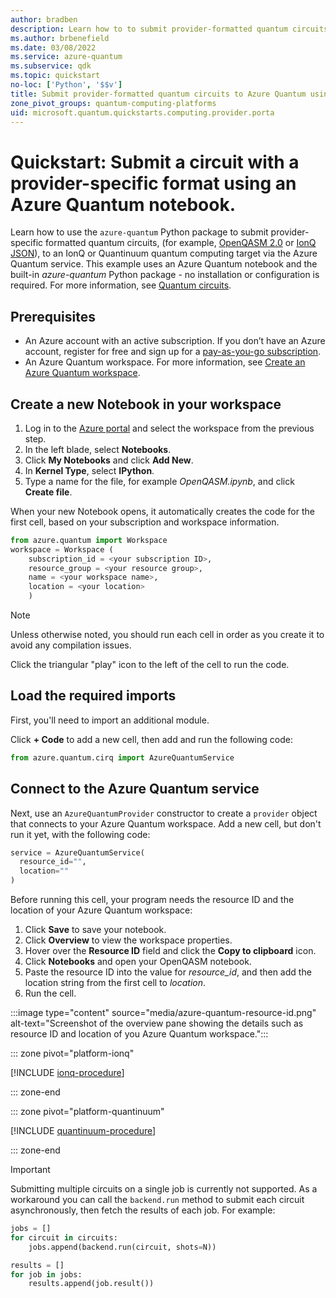 ```yaml
---
author: bradben
description: Learn how to to submit provider-formatted quantum circuits with OpenQASM and IonQ JSON to the Azure Quantum service using an online notebook.
ms.author: brbenefield
ms.date: 03/08/2022
ms.service: azure-quantum
ms.subservice: qdk
ms.topic: quickstart
no-loc: ['Python', '$$v']
title: Submit provider-formatted quantum circuits to Azure Quantum using an online notebook.
zone_pivot_groups: quantum-computing-platforms
uid: microsoft.quantum.quickstarts.computing.provider.porta
--- 
```


# Quickstart: Submit a circuit with a provider-specific format using an Azure Quantum notebook.

Learn how to use the `azure-quantum` Python package to submit provider-specific formatted quantum circuits, (for example, [OpenQASM 2.0](https://github.com/Qiskit/openqasm/tree/OpenQASM2.x) or [IonQ JSON](https://docs.ionq.com/#tag/quantum_programs)), to an IonQ or Quantinuum quantum computing target via the Azure Quantum service. This example uses an Azure Quantum notebook and the built-in *azure-quantum* Python package - no installation or configuration is required. For more information, see [Quantum circuits](xref:microsoft.quantum.concepts.circuits).

## Prerequisites

- An Azure account with an active subscription. If you don’t have an Azure account, register for free and sign up for a [pay-as-you-go subscription](https://azure.microsoft.com/pricing/purchase-options/pay-as-you-go).
- An Azure Quantum workspace. For more information, see [Create an Azure Quantum workspace](xref:microsoft.quantum.how-to.workspace).


## Create a new Notebook in your workspace

1. Log in to the [Azure portal](https://portal.azure.com/) and select the workspace from the previous step.
1. In the left blade, select **Notebooks**.
1. Click **My Notebooks** and click **Add New**.
1. In **Kernel Type**, select **IPython**.
1. Type a name for the file, for example *OpenQASM.ipynb*, and click **Create file**. 

When your new Notebook opens, it automatically creates the code for the first cell, based on your subscription and workspace information.

```py
from azure.quantum import Workspace
workspace = Workspace (
    subscription_id = <your subscription ID>, 
    resource_group = <your resource group>,   
    name = <your workspace name>,          
    location = <your location>        
    )
```

> [!NOTE]
> Unless otherwise noted, you should run each cell in order as you create it to avoid any compilation issues. 

Click the triangular "play" icon to the left of the cell to run the code. 

## Load the required imports

First, you'll need to import an additional module. 

Click **+ Code** to add a new cell, then add and run the following code:

```python
from azure.quantum.cirq import AzureQuantumService
```

## Connect to the Azure Quantum service

Next, use an `AzureQuantumProvider` constructor to create a `provider` object that connects to your Azure Quantum workspace.  Add a new cell, but don't run it yet, with the following code:

```python
service = AzureQuantumService(
  resource_id="",
  location=""
)
```

Before running this cell, your program needs the resource ID and the
location of your Azure Quantum workspace: 

1. Click **Save** to save your notebook.
1. Click **Overview** to view the workspace properties.
1. Hover over the **Resource ID** field and click the **Copy to clipboard** icon. 
1. Click **Notebooks** and open your OpenQASM notebook. 
1. Paste the resource ID into the value for *resource_id*, and then add the location string from the first cell to *location*.
1. Run the cell.

 :::image type="content" source="media/azure-quantum-resource-id.png" alt-text="Screenshot of the overview pane showing the details such as resource ID and location of you Azure Quantum workspace.":::

::: zone pivot="platform-ionq"

[!INCLUDE [ionq-procedure](includes/quickstart-provider-include-ionq-portal.md)]

::: zone-end

::: zone pivot="platform-quantinuum"

[!INCLUDE [quantinuum-procedure](includes/quickstart-provider-include-quantinuum-portal.md)]

::: zone-end

> [!IMPORTANT]
> Submitting multiple circuits on a single job is currently not supported. As a workaround you can call the `backend.run` method to submit each circuit asynchronously, then fetch the results of each job. For example:
>
> ```python
> jobs = []
> for circuit in circuits:
>     jobs.append(backend.run(circuit, shots=N))
> 
> results = []
> for job in jobs:
>     results.append(job.result())
>```

